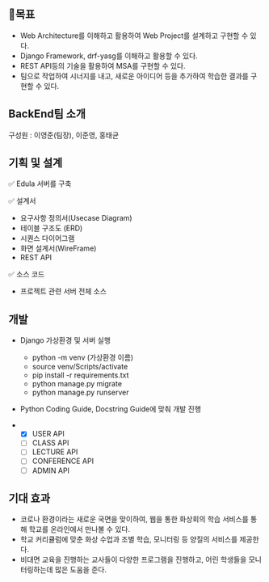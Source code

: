 ## 📌목표

- Web Architecture를 이해하고 활용하여 Web Project를 설계하고 구현할 수 있다.
- Django Framework, drf-yasg를 이해하고 활용할 수 있다.
- REST API등의 기술을 활용하여 MSA를 구현할 수 있다.
- 팀으로 작업하여 시너지를 내고, 새로운 아이디어 등을 추가하여 학습한 결과를 구현할 수 있다.

## BackEnd팀 소개

구성원 : 이영준(팀장), 이준영, 홍태균

## 기획 및 설계

✅ Edula 서버를 구축

✅ 설계서

- 요구사항 정의서(Usecase Diagram)
- 테이블 구조도 (ERD)
- 시퀀스 다이어그램
- 화면 설계서(WireFrame)
- REST API

✅ 소스 코드

- 프로젝트 관련 서버 전체 소스

## 개발

- Django 가상환경 및 서버 실행
  - python -m venv (가상환경 이름)
  - source venv/Scripts/activate
  - pip install -r requirements.txt
  - python manage.py migrate
  - python manage.py runserver
    <br/>
- Python Coding Guide, Docstring Guide에 맞춰 개발 진행

- - [x] USER API
  - [ ] CLASS API
  - [ ] LECTURE API
  - [ ] CONFERENCE API
  - [ ] ADMIN API

## 기대 효과

- 코로나 환경이라는 새로운 국면을 맞이하여, 웹을 통한 화상회의 학습 서비스를 통해 학교를 온라인에서 만나볼 수 있다.
- 학교 커리큘럼에 맞춘 화상 수업과 조별 학습, 모니터링 등 양질의 서비스를 제공한다.
- 비대면 교육을 진행하는 교사들이 다양한 프로그램을 진행하고, 어린 학생들을 모니터링하는데 많은 도움을 준다.
